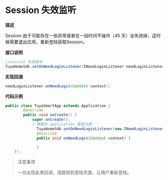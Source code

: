 # Session 失效监听
**描述**

Session 由于可能存在一些异常或者在一段时间不操作（45 天）会失效掉，这时候需要退出应用，重新登陆获取Session。

**接口说明**

```java
//session 失效监听
TuyaHomeSdk.setOnNeedLoginListener(INeedLoginListener needLoginListener);
```
**实现回调**

```java
needLoginListener.onNeedLogin(Context context);
```
**代码示例**

```java
public class TuyaSmartApp extends Application {
        @Override
        public void onCreate() {
            super.onCreate();
            //需要在 application 里面注册
  			  TuyaHomeSdk.setOnNeedLoginListener(new INeedLoginListener() {
     		  @Override
      		  public void onNeedLogin(Context context) {

      		  }
    });
```
>注意事项
>
>一旦出现此类回调，请跳转到登陆页面，让用户重新登陆。

